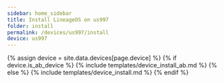 ```yaml
---
sidebar: home_sidebar
title: Install LineageOS on us997
folder: install
permalink: /devices/us997/install
device: us997
---
```

{% assign device = site.data.devices[page.device] %}
{% if device.is_ab_device %}
{% include templates/device_install_ab.md %}
{% else %}
{% include templates/device_install.md %}
{% endif %}
